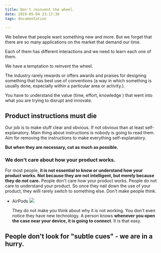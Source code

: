 ```yaml
---
title: Don't reinvent the wheel.
date: 2019-05-04 23:17:38
tags: documentation
 
---
```


We believe that people want something new and more. But we forget that there are so many applications on the market that demand our time.

 Each of them has different interactions and we need to learn each one of them.



We have a temptation to reinvent the wheel.

 The industry rarely rewards or offers awards and praises for designing something that has best use of conventions (a way in which something is usually done, especially within a particular area or activity.).

You have to understand the value (time, effort, knowledge ) that went into what you are trying to disrupt and innovate. 



## Product instructions must die

Our job is to make stuff clear and obvious. If not obvious than at least self-explanatory. Main thing about instructions is nobody is going to read them. Aim for removing the instructions to make everything self-explanatory. 

<b>But when they are necessary, cut as much as possible.</b> 



### We don't care about how your product works.

For most people, <b>it is not essential to know or understand how your product works. Not because they are not intelligent, but merely because they do not care.</b>
People don't care how your product works. People do not care to understand your product.
So once they nail down the use of your product, they willl rarely switch to something else. Don't make people think.



- AirPods ![](https://img.purch.com/skipping-air-pods-2-jpg/w/755/aHR0cDovL21lZGlhLmJlc3RvZm1pY3JvLmNvbS9LL0svODI4ODg0L29yaWdpbmFsL3NraXBwaW5nLWFpci1wb2RzLTIuanBn)

  They do not make you think about why it is not working. You don't even notice they have new technology. A person knows <b>whenever you open the case near your device, it is going to connect</b>. It is that easy.

## People don't look for "subtle cues" - we are in a hurry.





